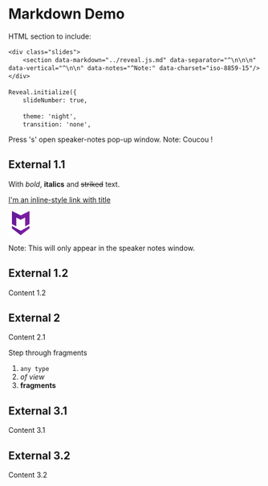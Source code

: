# Markdown Demo

HTML section to include:

    <div class="slides">
        <section data-markdown="../reveal.js.md" data-separator="^\n\n\n" data-vertical="^\n\n" data-notes="^Note:" data-charset="iso-8859-15"/>
    </div>

    Reveal.initialize({
        slideNumber: true,

        theme: 'night',
        transition: 'none',

Press 's' open speaker-notes pop-up window.
Note: Coucou !



## External 1.1

With *bold*, **italics** and ~~striked~~ text.

[I'm an inline-style link with title](https://www.google.com "Google's Homepage")

![alt text](https://github.com/adam-p/markdown-here/raw/master/src/common/images/icon48.png "Logo Title Text 1")

Note: This will only appear in the speaker notes window.


## External 1.2

Content 1.2



## External 2

Content 2.1

<p class="fragment">Step through fragments</p>
<ol>
    <li class="fragment"><code>any type</code></li>
    <li class="fragment"><em>of view</em></li>
    <li class="fragment"><strong>fragments</strong></li>
</ol>



## External 3.1

Content 3.1


## External 3.2

Content 3.2
